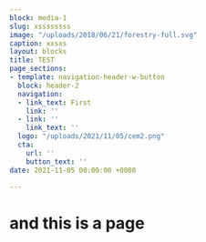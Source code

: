 ```yaml
---
block: media-1
slug: xssssssss
image: "/uploads/2018/06/21/forestry-full.svg"
caption: xxsxs
layout: blocks
title: TEST
page_sections:
- template: navigation-header-w-button
  block: header-2
  navigation:
  - link_text: First
    link: ''
  - link: ''
    link_text: ''
  logo: "/uploads/2021/11/05/cem2.png"
  cta:
    url: ''
    button_text: ''
date: 2021-11-05 00:00:00 +0000

---
```

# and this is a page